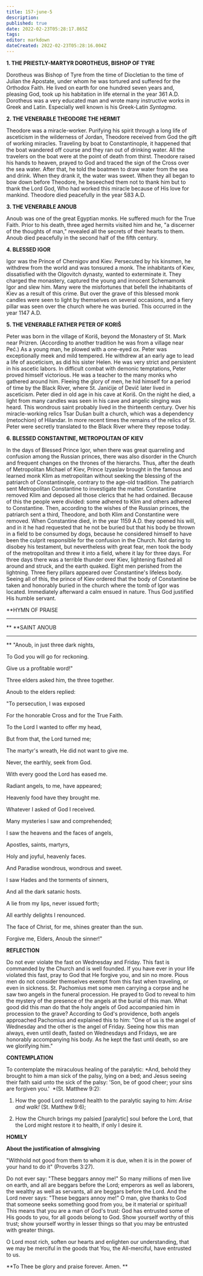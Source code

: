 ```yaml
---
title: 157-june-5
description: 
published: true
date: 2022-02-23T05:28:17.865Z
tags: 
editor: markdown
dateCreated: 2022-02-23T05:28:16.004Z
---
```



**1. THE PRIESTLY-MARTYR DOROTHEUS, BISHOP OF TYRE**

Dorotheus was Bishop of Tyre from the time of Diocletian to the time of Julian the Apostate, under whom he was tortured and suffered for the Orthodox Faith. He lived on earth for one hundred seven years and, pleasing God, took up his habitation in life eternal in the year 361 A.D. Dorotheus was a very educated man and wrote many instructive works in Greek and Latin. Especially well known is his Greek-Latin *Syntagma*.

**2. THE VENERABLE THEODORE THE HERMIT**

Theodore was a miracle-worker. Purifying his spirit through a long life of asceticism in the wilderness of Jordan, Theodore received from God the gift of working miracles. Traveling by boat to Constantinople, it happened that the boat wandered off course and they ran out of drinking water. All the travelers on the boat were at the point of death from thirst. Theodore raised his hands to heaven, prayed to God and traced the sign of the Cross over the sea water. After that, he told the boatmen to draw water from the sea and drink. When they drank it, the water was sweet. When they all began to bow down before Theodore, he beseeched them not to thank him but to thank the Lord God, Who had worked this miracle because of His love for mankind. Theodore died peacefully in the year 583 A.D.

**3. THE VENERABLE ANOUB**

Anoub was one of the great Egyptian monks. He suffered much for the True Faith. Prior to his death, three aged hermits visited him and he, "a discerner of the thoughts of man," revealed all the secrets of their hearts to them. Anoub died peacefully in the second half of the fifth century.

**4. BLESSED IGOR**

Igor was the Prince of Chernigov and Kiev. Persecuted by his kinsmen, he withdrew from the world and was tonsured a monk. The inhabitants of Kiev, dissatisfied with the Olgovitch dynasty, wanted to exterminate it. They charged the monastery, captured the young and innocent Schemamonk Igor and slew him. Many were the misfortunes that befell the inhabitants of Kiev as a result of this crime. But over the grave of this blessed monk candles were seen to light by themselves on several occasions, and a fiery pillar was seen over the church where he was buried. This occurred in the year 1147 A.D.

**5. THE VENERABLE FATHER PETER OF KORIŠ**

Peter was born in the village of Koriš, beyond the Monastery of St. Mark near Prizren. (According to another tradition he was from a village near Peć.) As a young man, he plowed with a one-eyed ox. Peter was exceptionally meek and mild tempered. He withdrew at an early age to lead a life of asceticism, as did his sister Helen. He was very strict and persistent in his ascetic labors. In difficult combat with demonic temptations, Peter proved himself victorious. He was a teacher to the many monks who gathered around him. Fleeing the glory of men, he hid himself for a period of time by the Black River, where St. Janićije of Devič later lived in asceticism. Peter died in old age in his cave at Koriš. On the night he died, a light from many candles was seen in his cave and angelic singing was heard. This wondrous saint probably lived in the thirteenth century. Over his miracle-working relics Tsar Dušan built a church, which was a dependency (metochion) of Hilandar. In more recent times the remains of the relics of St. Peter were secretly translated to the Black River where they repose today.

**6. BLESSED CONSTANTINE, METROPOLITAN OF KIEV**

In the days of Blessed Prince Igor, when there was great quarreling and confusion among the Russian princes, there was also disorder in the Church and frequent changes on the thrones of the hierarchs. Thus, after the death of Metropolitan Michael of Kiev, Prince Izyaslav brought in the famous and learned monk Klim as metropolitan without seeking the blessing of the patriarch of Constantinople, contrary to the age-old tradition. The patriarch sent Metropolitan Constantine to investigate the matter. Constantine removed Klim and deposed all those clerics that he had ordained. Because of this the people were divided: some adhered to Klim and others adhered to Constantine. Then, according to the wishes of the Russian princes, the patriarch sent a third, Theodore, and both Klim and Constantine were removed. When Constantine died, in the year 1159 A.D. they opened his will, and in it he had requested that he not be buried but that his body be thrown in a field to be consumed by dogs, because he considered himself to have been the culprit responsible for the confusion in the Church. Not daring to disobey his testament, but nevertheless with great fear, men took the body of the metropolitan and threw it into a field, where it lay for three days. For three days there was a terrible thunder over Kiev, lightening flashed all around and struck, and the earth quaked. Eight men perished from the lightning. Three fiery pillars appeared over Constantine's lifeless body. Seeing all of this, the prince of Kiev ordered that the body of Constantine be taken and honorably buried in the church where the tomb of Igor was located. Immediately afterward a calm ensued in nature. Thus God justified His humble servant.


**HYMN OF PRAISE
**** 
**
**SAINT ANOUB
**** 
**
"Anoub, in just three dark nights,
 

To God you will go for reckoning.
 

Give us a profitable word!"
 

Three elders asked him, the three together.
 

Anoub to the elders replied:
 

"To persecution, I was exposed
 

For the honorable Cross and for the True Faith.
 

To the Lord I wanted to offer my head,
 

But from that, the Lord turned me;
 

The martyr's wreath, He did not want to give me.
 

Never, the earthly, seek from God.
 

With every good the Lord has eased me.
 

Radiant angels, to me, have appeared;
 

Heavenly food have they brought me.
 

Whatever I asked of God I received.
 

Many mysteries I saw and comprehended;
 

I saw the heavens and the faces of angels,
 

Apostles, saints, martyrs,
 

Holy and joyful, heavenly faces.
 

And Paradise wondrous, wondrous and sweet.
 

I saw Hades and the torments of sinners,
 

And all the dark satanic hosts.
 

A lie from my lips, never issued forth;
 

All earthly delights I renounced.
 

The face of Christ, for me, shines greater than the sun.
 

Forgive me, Elders, Anoub the sinner!"
 

**REFLECTION**

Do not ever violate the fast on Wednesday and Friday. This fast is commanded by the Church and is well founded. If you have ever in your life violated this fast, pray to God that He forgive you, and sin no more. Pious men do not consider themselves exempt from this fast when traveling, or even in sickness. St. Pachomius met some men carrying a corpse and he saw two angels in the funeral procession. He prayed to God to reveal to him the mystery of the presence of the angels at the burial of this man. What good did this man do that the holy angels of God accompanied him in procession to the grave? According to God's providence, both angels approached Pachomius and explained this to him: "One of us is the angel of Wednesday and the other is the angel of Friday. Seeing how this man always, even until death, fasted on Wednesdays and Fridays, we are honorably accompanying his body. As he kept the fast until death, so are we glorifying him."


**CONTEMPLATION**


To contemplate the miraculous healing of the paralytic: *And, behold they brought to him a man sick of the palsy, lying on a bed; and Jesus seeing their faith said unto the sick of the palsy: 'Son, be of good cheer; your sins are forgiven you.'  *(St. Matthew 9:2):

1.  How the good Lord restored health to the paralytic saying to him: *Arise and walk!* (St. Matthew 9:6);

1.  How the Church brings my palsied [paralytic] soul before the Lord, that the Lord might restore it to health, if only I desire it.


**HOMILY**


**About the justification of almsgiving**

"Withhold not good from them to whom it is due, when it is in the power of your hand to do it" (Proverbs 3:27).

Do not ever say: "These beggars annoy me!" So many millions of men live on earth, and all are beggars before the Lord; emperors as well as laborers, the wealthy as well as servants, all are beggars before the Lord. And the Lord never says: "These beggars annoy me!" O man, give thanks to God that someone seeks something good from you, be it material or spiritual! This means that you are a man of God's trust: God has entrusted some of His goods to you, for all goods belong to God. Show yourself worthy of this trust; show yourself worthy in lesser things so that you may be entrusted with greater things.

O Lord most rich, soften our hearts and enlighten our understanding, that we may be merciful in the goods that You, the All-merciful, have entrusted to us.

**To Thee be glory and praise forever. Amen.
** 
